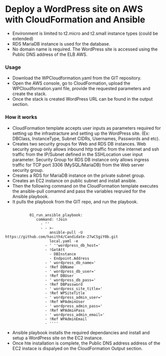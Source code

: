 # Deploy a WordPress site on AWS with CloudFormation and Ansible #

 - Environment is limited to t2.micro and t2.small instance types (could be extended)
 - RDS MariaDB instance is used for the database.
 - No domain name is required. The WordPress site is accessed using the Public DNS address of the ELB AWS.

### Usage ###
 - Download the WPCloudformation.yaml from the GIT repository.
 - Open the AWS console, go to CloudFormation, upload the WPCloudformation.yaml file, provide the requested parameters and create the stack.
 - Once the stack is created WordPress URL can be found in the output section.

### How it works ###
- CloudFormation template accepts user inputs as parameters required for setting up the infrastracture and setting up the WordPress site.  (Ex: DBClass, InstanceType, Subnet CIDRs, Usernames, Passwords and etc).
- Creates two security groups for Web and RDS DB instances. Web security group only allows inbound http traffic from the internet and ssh traffic from the IP/Subnet defined in the SSHLocation user input parameter.
Security Group for RDS DB instance only allows ingress traffic for TCP port 3306 (MySQL/MariaDB) from the Web server security group.
- Creates a RDS for MariaDB instance on the private subnet group. 
- Creates an EC2 instance on public subnet and install ansible.
- Then the following command on the CloudFormation template executes the ansible-pull comamnd and pass the variables reqruied for the Ansible playbook.
- It pulls the playbook from the GIT repo, and run the playbook.

``````

           01_run_ansible_playbook:
              command: !Join 
                - ''
                - - >-
                    ansible-pull -U https://github.com/hasith4/Candidate-27wCSgiY0b.git
                    local.yaml -e
                  - ' ''wordpress_db_host='
                  - !GetAtt
                    - DBInstance
                    - Endpoint.Address
                  - ' wordpress_db_name='
                  - !Ref DBName
                  - ' wordpress_db_user='
                  - !Ref DBUser
                  - ' wordpress_db_pass='
                  - !Ref DBPassword
                  - ' wordpress_site_title='
                  - !Ref WPSiteTitle
                  - ' wordpress_admin_user='
                  - !Ref WPAdminUser
                  - ' wordpress_admin_pass='
                  - !Ref WPAdminPass
                  - ' wordpress_admin_email='
                  - !Ref WPAdminEmail
                  - ''''

``````

- Ansible playbook installs the required dependancies and install and setup a WordPress site on the EC2 instance.
- Once hte installation is complete, the Public DNS address address of the EC2 instace is dispalyed on the CloudFormation Output section.

